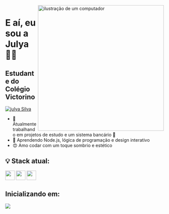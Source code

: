 <img src="https://raw.githubusercontent.com/MicaelliMedeiros/micaellimedeiros/master/image/computer-illustration.png" alt="ilustração de um computador" min-width="400px" max-width="400px" width="400px" align="right">

<h1>E aí, eu sou a Julya 👩‍💻</h1>       
<h2>Estudante do Colégio Victorino</h2>



[![julya Silva](https://github-readme-stats.vercel.app/api/top-langs/?username=JulyaSilva&layout=compact)](https://github.com/anuraghazra/github-readme-stats)


- 🔭 Atualmente trabalhando em projetos de estudo e um sistema bancário 🔐  
- 🌱 Aprendendo Node.js, lógica de programação e design interativo  
- 😍 Amo codar com um toque sombrio e estético 

## 💡 Stack atual:
<div>
  <img src="https://cdn.jsdelivr.net/gh/devicons/devicon/icons/html5/html5-original.svg" height="30" />
  <img src="https://cdn.jsdelivr.net/gh/devicons/devicon/icons/css3/css3-original.svg" height="30" />
  <img src="https://cdn.jsdelivr.net/gh/devicons/devicon/icons/javascript/javascript-original.svg" height="30" />
 

## Inicializando em:

<div>
  <img src="https://img.shields.io/badge/MySQL-00000F?style=for-the-badge&logo=mysql&logoColor=white"/>
</div>
